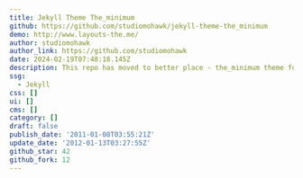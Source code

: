 ```yaml
---
title: Jekyll Theme The_minimum
github: https://github.com/studiomohawk/jekyll-theme-the_minimum
demo: http://www.layouts-the.me/
author: studiomohawk
author_link: https://github.com/studiomohawk
date: 2024-02-19T07:48:18.145Z
description: This repo has moved to better place - the_minimum theme for jekyll
ssg:
  - Jekyll
css: []
ui: []
cms: []
category: []
draft: false
publish_date: '2011-01-08T03:55:21Z'
update_date: '2012-01-13T03:27:55Z'
github_star: 42
github_fork: 12
---
```


